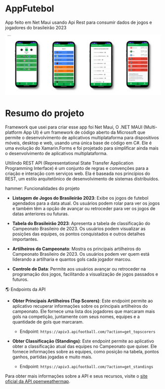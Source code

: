 # AppFutebol
App feito em Net Maui usando Api Rest para consumir dados de jogos e jogadores do brasileirão 2023
<p align="center">
<img loading="lazy" src="https://raw.githubusercontent.com/Marcos-Jose-DV/AppFutebol/main/AppFuteboll.png"/>
</p>
<h1>Resumo do projeto</h1>
<p>Framework que usei para criar esse app foi Net Maui, O .NET MAUI (Multi-platform App UI) é um framework de código aberto da Microsoft que permite o desenvolvimento de aplicativos multiplataforma para dispositivos móveis, desktop e web, usando uma única base de código em C#. Ele é uma evolução do Xamarin.Forms e foi projetado para simplificar ainda mais o desenvolvimento de aplicativos multiplataforma. </p>

<p>Ultilindo REST API (Representational State Transfer Application Programming Interface) é um conjunto de regras e convenções para a criação e interação com serviços web. Ela é baseada nos princípios do REST, um estilo arquitetônico de desenvolvimento de sistemas distribuídos. </p>

hammer: Funcionalidades do projeto

- **Listagem de Jogos do Brasileirão 2023**: Exibe os jogos de futebol agendados para a data atual. Os usuários podem rolar para ver os jogos e também têm a opção de avançar ou retroceder para ver os jogos de datas anteriores ou futuras.

- **Tabela do Brasileirão 2023**: Apresenta a tabela de classificação do Campeonato Brasileiro de 2023. Os usuários podem visualizar as posições das equipes, os pontos conquistados e outros detalhes importantes.

- **Artilheiros do Campeonato**: Mostra os principais artilheiros do Campeonato Brasileiro de 2023. Os usuários podem ver quem está liderando a artilharia e quantos gols cada jogador marcou.

- **Controle de Data**: Permite aos usuários avançar ou retroceder na programação dos jogos, facilitando a visualização de jogos passados e futuros.

:earth_americas: Endpoints da API

- **Obter Principais Artilheiros (Top Scorers)**: Este endpoint permite ao aplicativo recuperar informações sobre os principais artilheiros do campeonato. Ele fornece uma lista dos jogadores que marcaram mais gols na competição, juntamente com seus nomes, equipes e a quantidade de gols que marcaram.

  - Endpoint: `https://apiv3.apifootball.com/?action=get_topscorers`

- **Obter Classificação (Standings)**: Este endpoint permite ao aplicativo obter a classificação atual das equipes no Campeonato que quiser. Ele fornece informações sobre as equipes, como posição na tabela, pontos ganhos, partidas jogadas e muito mais.

  - Endpoint: `https://apiv3.apifootball.com/?action=get_standings`

Para obter mais informações sobre a API e seus recursos, visite o [site oficial da API openweathermap](https://apiv3.apifootball.com/?action=get/).
